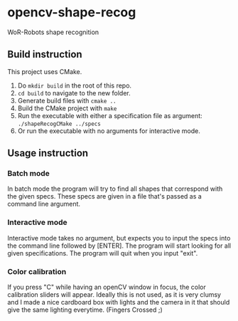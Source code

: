 # opencv-shape-recog
WoR-Robots shape recognition 

## Build instruction

This project uses CMake.

1) Do ```mkdir build``` in the root of this repo.
2) ```cd build``` to navigate to the new folder.
3) Generate build files with ```cmake ..```
4) Build the CMake project with ```make```
5) Run the executable with either a specification file as argument: ```./shapeRecogCMake ../specs```
6) Or run the executable with no arguments for interactive mode.

## Usage instruction
### Batch mode
In batch mode the program will try to find all shapes that correspond with the given specs. 
These specs are given in a file that's passed as a command line argument. 

### Interactive mode
Interactive mode takes no argument, but expects you to input the specs into the command line
followed by \[ENTER\]. The program will start looking for all given specifications. The program
will quit when you input "exit".

### Color calibration
If you press "C" while having an openCV window in focus, the color calibration sliders will appear.
Ideally this is not used, as it is very clumsy and I made a nice cardboard box with lights and the 
camera in it that should give the same lighting everytime. (Fingers Crossed ;)